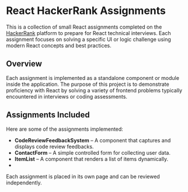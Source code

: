 # React HackerRank Assignments

This is a collection of small React assignments completed on the [HackerRank](https://www.hackerrank.com/) platform to prepare for React technical interviews. Each assignment focuses on solving a specific UI or logic challenge using modern React concepts and best practices.

## Overview

Each assignment is implemented as a standalone component or module inside the application. The purpose of this project is to demonstrate proficiency with React by solving a variety of frontend problems typically encountered in interviews or coding assessments.

## Assignments Included

Here are some of the assignments implemented:

- **CodeReviewFeedbackSystem** – A component that captures and displays code review feedbacks.
- **ContactForm** – A simple controlled form for collecting user data.
- **ItemList** – A component that renders a list of items dynamically.
- 

Each assignment is placed in its own page and can be reviewed independently.


